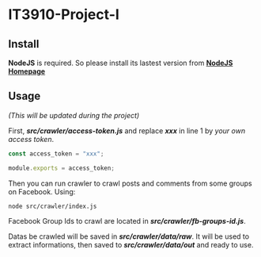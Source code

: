 # IT3910-Project-I


## Install
**NodeJS** is required. So please install its lastest version from **[NodeJS Homepage](https://nodejs.org)** 

## Usage
_(This will be updated during the project)_

First, **_src/crawler/access-token.js_** and replace **_xxx_** in line 1 by _your own access token_. 
```javascript
const access_token = "xxx";

module.exports = access_token;
```

Then you can run crawler to crawl posts and comments from some groups on Facebook. Using: 
```
node src/crawler/index.js
```

Facebook Group Ids to crawl are located in  **_src/crawler/fb-groups-id.js_**.

Datas be crawled will be saved in **_src/crawler/data/raw_**.
It will be used to extract informations, then saved to **_src/crawler/data/out_** and ready to use.
